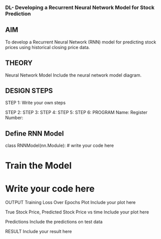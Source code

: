 ### DL- Developing a Recurrent Neural Network Model for Stock Prediction
## AIM
To develop a Recurrent Neural Network (RNN) model for predicting stock prices using historical closing price data.

## THEORY
Neural Network Model
Include the neural network model diagram.

## DESIGN STEPS
STEP 1:
Write your own steps

STEP 2:
STEP 3:
STEP 4:
STEP 5:
STEP 6:
PROGRAM
Name:
Register Number:
## Define RNN Model
class RNNModel(nn.Module):
    # write your code here




# Train the Model

# Write your code here
OUTPUT
Training Loss Over Epochs Plot
Include your plot here

True Stock Price, Predicted Stock Price vs time
Include your plot here

Predictions
Include the predictions on test data

RESULT
Include your result here
